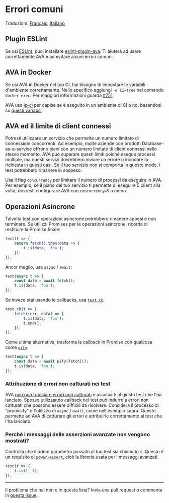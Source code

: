 # Errori comuni

Traduzioni: [Français](https://github.com/avajs/ava-docs/blob/master/fr_FR/docs/common-pitfalls.md),
[Italiano](https://github.com/avajs/ava-docs/blob/master/it_IT/docs/common-pitfalls.md)

## Plugin ESLint

Se usi [ESLint](http://eslint.org/), puoi installare [eslint-plugin-ava](https://github.com/avajs/eslint-plugin-ava). Ti aiuterà ad usare correttamente AVA e ad evitare alcuni errori comuni.

## AVA in Docker

Se usi AVA in Docker nel tuo CI, hai bisogno di impostare le variabili d'ambiente correttamente. Nello specifico aggiungi `-e CI=true` nel comando `docker exec`. Per maggiori informazioni guarda [#751](https://github.com/avajs/ava/issues/751).

AVA usa [is-ci](https://github.com/watson/is-ci) per capise se è eseguito in un ambiente di CI o no, basandosi su [questi variabili](https://github.com/watson/is-ci/blob/master/index.js).

## AVA ed il limite di client connessi

Potresti utilizzare un servizio che permette un numero limitato di connessioni concorrenti. Ad esempio, molte aziende con prodotti Database-as-a-service offrono piani con un numero limitato di client connessi nello stesso momento. AVA può superare questi limiti poichè esegue processi multiple, ma questi servizi dovrebbero inviare un errore o incodare la richiesta in questi casi. Se il tuo servizio non si comporta in questo modo, i test potrebbero rimanere in sospeso.

Usa il flag `concurrency` per limitare il numero di processi da eseguire in AVA. Per esempio, se il piano del tuo servizio ti permette di eseguire 5 client alla volta, dovresti configurare AVA con `concurrency=5` o meno.

## Operazioni Asincrone

Talvolta test con operazioni asincrone potrebbero rimanere appesi e non terminare. Se utilizzi Promises per le operazioni asincrone, ricorda di restituire la Promise finale:


```js
test(t => {
	return fetch().then(data => {
		t.is(data, 'foo');
	});
});
```

Ancor meglio, usa `async` / `await`:

```js
test(async t => {
	const data = await fetch();
	t.is(data, 'foo');
});
```

Se invece stai usando le callbacks, usa [`test.cb`](https://github.com/avajs/ava#callback-support):

```js
test.cb(t => {
	fetch((err, data) => {
		t.is(data, 'foo');
		t.end();
	});
});
```

Come ultima alternativa, trasforma la callback in Promise con qualcosa come [`pify`](https://github.com/sindresorhus/pify):

```js
test(async t => {
	const data = await pify(fetch)();
	t.is(data, 'foo');
});
```

### Attribuzione di errori non catturati nei test

AVA [non può tracciare errori non catturati](https://github.com/avajs/ava/issues/214) e associarli al giusto test che l'ha lanciato. Spesso utilizzando callback nei test può indurre a errori non catturati che possono essere difficili da risolvere. Considera il processo di "promisify" e l'utilizzo di `async` / `await`, come nell'esempio sopra. Questo permette ad AVA di catturare gli errori e attribuirle correttamente al test che l'ha lanciato.

### Perchè i messaggi delle asserzioni avanzate non vengono mostrati?

Controlla che il primo parametro passato al tuo test sia chiamato `t`. Questo è un requisito di [`power-assert`](https://github.com/power-assert-js/power-assert), cioè la libreria usata per i messaggi avanzati.

```js
test(t => {
	t.is(1, 1);
});
```

---

Il problema che hai non è in questa lista? Invia una pull request o commenta in [questa issue](https://github.com/avajs/ava/issues/404). 
